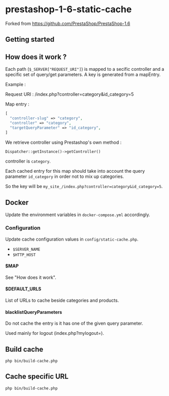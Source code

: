 # prestashop-1-6-static-cache

Forked from https://github.com/PrestaShop/PrestaShop-1.6

## Getting started

## How does it work ?

Each path (``$_SERVER["REQUEST_URI"]``) is mapped to a secific controller and a specific set of query/get parameters.
A key is generated from a mapEntry.

Example :

Request URI : /index.php?controller=category&id_category=5

Map entry :

```php
[
  "controller-slug" => "category", 
  "controller" => "category", 
  "targetQueryParameter" => "id_category",
]
```

We retrieve controller using Prestashop's own method :

```php
Dispatcher::getInstance()->getController()
```

controller is ``category``.

Each cached entry for this map should take into account the query parameter ``id_category`` in order not to mix up categories.

So the key will be ``my_site_/index.php?controller=category&id_category=5``.

## Docker

Update the environment variables in ``docker-compose.yml`` accordingly.

### Configuration

Update cache configuration values in ``config/static-cache.php``.

- ``$SERVER_NAME``
- ``$HTTP_HOST``

#### $MAP

See "How does it work".

#### $DEFAULT_URLS

List of URLs to cache beside categories and products.

#### blacklistQueryParameters

Do not cache the entry is it has one of the given query parameter.

Used mainly for logout (index.php?mylogout=). 

## Build cache

``php bin/build-cache.php``

## Cache specific URL

``php bin/build-cache.php``

